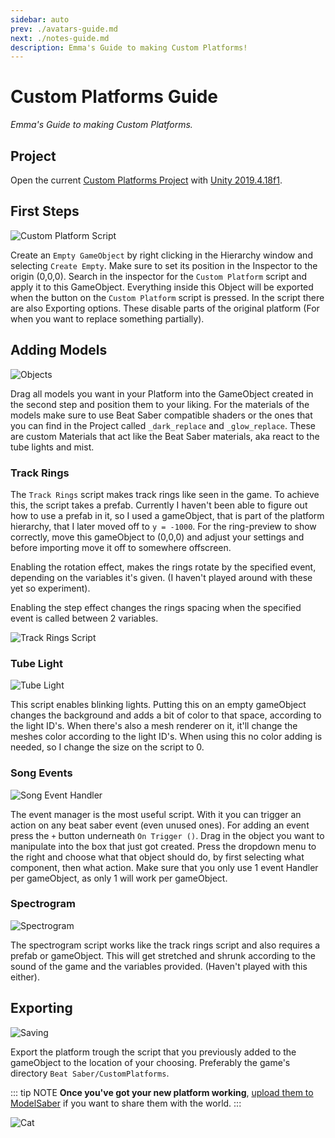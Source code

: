 ```yaml
---
sidebar: auto
prev: ./avatars-guide.md
next: ./notes-guide.md
description: Emma's Guide to making Custom Platforms!
---
```

# Custom Platforms Guide
_Emma's Guide to making Custom Platforms._

## Project
Open the current [Custom Platforms Project](https://github.com/affederaffe/CustomPlatforms/releases/latest) with
[Unity 2019.4.18f1](https://download.unity3d.com/download_unity/3310a4d4f880/Windows64EditorInstaller/UnitySetup64-2019.4.18f1.exe).

## First Steps
![Custom Platform Script](~@images/models/platforms/CustomPlatformScript.png)

Create an `Empty GameObject` by right clicking in the Hierarchy window and selecting `Create Empty`. Make sure to set its
position in the Inspector to the origin (0,0,0). Search in the inspector for the `Custom Platform` script and apply it to
this GameObject. Everything inside this Object will be exported when the button on the `Custom Platform` script is pressed.
In the script there are also Exporting options. These disable parts of the original platform
(For when you want to replace something partially).

## Adding Models
![Objects](~@images/models/platforms/Objects.png)

Drag all models you want in your Platform into the GameObject created in the second step and position them to your liking.
For the materials of the models make sure to use Beat Saber compatible shaders or the ones that you can find in the Project
called `_dark_replace` and `_glow_replace`. These are custom Materials that act like the Beat Saber materials, aka react
to the tube lights and mist.

### Track Rings
The `Track Rings` script makes track rings like seen in the game. To achieve this, the script takes a prefab. Currently
I haven't been able to figure out how to use a prefab in it, so I used a gameObject, that is part of the platform hierarchy,
that I later moved off to `y = -1000`. For the ring-preview to show correctly, move this gameObject to (0,0,0) and adjust
your settings and before importing move it off to somewhere offscreen.

Enabling the rotation effect, makes the rings rotate by the specified event, depending on the variables it's given.
(I haven't played around with these yet so experiment).

Enabling the step effect changes the rings spacing when the specified event is called between 2 variables.

![Track Rings Script](~@images/models/platforms/TrackRingsScript.png)

### Tube Light
![Tube Light](~@images/models/platforms/TubeLightScript.png)

This script enables blinking lights. Putting this on an empty gameObject changes the background and adds a bit of color
to that space, according to the light ID's. When there's also a mesh renderer on it, it'll change the meshes color according
to the light ID's. When using this no color adding is needed, so I change the size on the script to 0.

### Song Events
![Song Event Handler](~@images/models/platforms/SongEventHandler.png)

The event manager is the most useful script. With it you can trigger an action on any beat saber event (even unused ones).
For adding an event press the `+` button underneath `On Trigger ()`. Drag in the object you want to manipulate into the box
that just got created. Press the dropdown menu to the right and choose what that object should do, by first selecting what
component, then what action. Make sure that you only use 1 event Handler per gameObject, as only 1 will work per gameObject.

### Spectrogram
![Spectrogram](~@images/models/platforms/Spectrogram.png)

The spectrogram script works like the track rings script and also requires a prefab or gameObject. This will get stretched
and shrunk according to the sound of the game and the variables provided. (Haven't played with this either).

## Exporting

![Saving](~@images/models/platforms/Save.png)

Export the platform trough the script that you previously added to the gameObject to the location of your choosing.
Preferably the game's directory `Beat Saber/CustomPlatforms`.

::: tip NOTE
**Once you've got your new platform working**, [upload them to ModelSaber](https://modelsaber.com)
if you want to share them with the world.
:::

![Cat](~@images/models/platforms/Cat.png)
